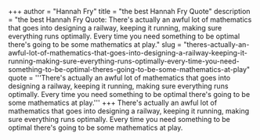 +++
author = "Hannah Fry"
title = "the best Hannah Fry Quote"
description = "the best Hannah Fry Quote: There's actually an awful lot of mathematics that goes into designing a railway, keeping it running, making sure everything runs optimally. Every time you need something to be optimal there's going to be some mathematics at play."
slug = "theres-actually-an-awful-lot-of-mathematics-that-goes-into-designing-a-railway-keeping-it-running-making-sure-everything-runs-optimally-every-time-you-need-something-to-be-optimal-theres-going-to-be-some-mathematics-at-play"
quote = '''There's actually an awful lot of mathematics that goes into designing a railway, keeping it running, making sure everything runs optimally. Every time you need something to be optimal there's going to be some mathematics at play.'''
+++
There's actually an awful lot of mathematics that goes into designing a railway, keeping it running, making sure everything runs optimally. Every time you need something to be optimal there's going to be some mathematics at play.
